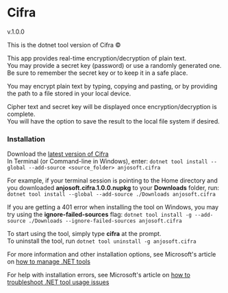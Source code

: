 # Cifra

v.1.0.0

This is the dotnet tool version of Cifra &#169;


This app provides real-time encryption/decryption of plain text.<br />
You may provide a secret key (password) or use a randomly generated one.<br />
Be sure to remember the secret key or to keep it in a safe place.<br />



You may encrypt plain text by typing, copying and pasting, or by providing the path to a file stored in your local device.



Cipher text and secret key will be displayed once encryption/decryption is complete.<br />
You will have the option to save the result to the local file system if desired.



### Installation

Download the [latest version of Cifra](https://github.com/rick-gwu/anjosoft.cifra-dotnet-tool/releases/latest)<br />
In Terminal (or Command-line in Windows), enter: ``dotnet tool install --global --add-source <source_folder> anjosoft.cifra``

For example, if your terminal session is pointing to the Home directory and you downloaded **anjosoft.cifra.1.0.0.nupkg** to your **Downloads** folder, run:  ``dotnet tool install --global --add-source ./Downloads anjosoft.cifra``

If you are getting a 401 error when installing the tool on Windows, you may try using the **ignore-failed-sources** flag: ``dotnet tool install -g --add-source ./Downloads --ignore-failed-sources anjosoft.cifra``

To start using the tool, simply type **cifra** at the prompt.<br />
To uninstall the tool, run ``dotnet tool uninstall -g anjosoft.cifra``<br />

For more information and other installation options, see Microsoft's article on [how to manage .NET tools](https://docs.microsoft.com/en-us/dotnet/core/tools/global-tools)

For help with installation errors, see Microsoft's article on [how to troubleshoot .NET tool usage issues](https://docs.microsoft.com/en-us/dotnet/core/tools/troubleshoot-usage-issues)
